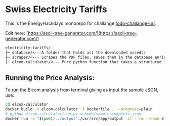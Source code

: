 # Swiss Electricity Tariffs 

This is the EnergyHackdays monorepo for challange [todo-challange-url](todo-challange-url).

Edit here: [https://ascii-tree-generator.com/](https://ascii-tree-generator.com/)
````txt
electricity-tariffs/
├─ database/<---A folder that holds all the downloaded assedts
├─ scraper/<--- Scrapes the PDF files, saves them in the database enriched by OpenAI knowledge.
├─ elcom-calculator/<--- Pure python function that takes a structured input and returns one.
````

## Running the Price Analysis:
To run the Elcom analysis from terminal giving as input the sample JSON, use:
````bash
cd elcom-calculator
docker build -t elcom-calculator -f Dockerfile . --progress=plain
# python elcom-calculator/run.py schema/sample-complete.json 
docker run -v "$(pwd)/../output":/usr/src/app/output -it --rm --name elcom-calculator elcom-calculator python3 run.py --input ./output/test/525/res_harmonized_complete.json --output ./output/run_1_output.json
````
